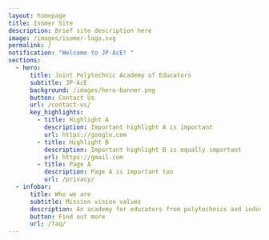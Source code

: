 ```yaml
---
layout: homepage
title: Isomer Site
description: Brief site description here
image: /images/isomer-logo.svg
permalink: /
notification: "Welcome to JP-AcE! "
sections:
  - hero:
      title: Joint Polytechnic Academy of Educators
      subtitle: JP-AcE
      background: /images/hero-banner.png
      button: Contact Us
      url: /contact-us/
      key_highlights:
        - title: Highlight A
          description: Important highlight A is important
          url: https://google.com
        - title: Highlight B
          description: Important highlight B is equally important
          url: https://gmail.com
        - title: Page A
          description: Page A is important too
          url: /privacy/
  - infobar:
      title: Who we are
      subtitle: Mission vision values
      description: An academy for educators from polytechnics and industry
      button: Find out more
      url: /faq/
---
```

